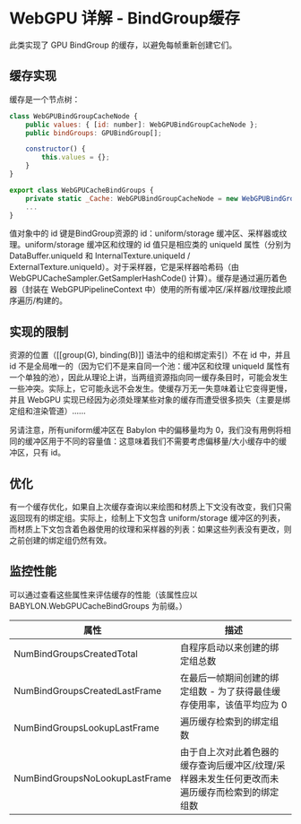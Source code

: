 # WebGPU 详解 - BindGroup缓存

此类实现了 GPU BindGroup 的缓存，以避免每帧重新创建它们。

## 缓存实现

缓存是一个节点树：

````javascript
class WebGPUBindGroupCacheNode {
    public values: { [id: number]: WebGPUBindGroupCacheNode };
    public bindGroups: GPUBindGroup[];

    constructor() {
        this.values = {};
    }
}

export class WebGPUCacheBindGroups {
    private static _Cache: WebGPUBindGroupCacheNode = new WebGPUBindGroupCacheNode();
    ...
}
````

值对象中的 id 键是BindGroup资源的 id：uniform/storage 缓冲区、采样器或纹理。uniform/storage 缓冲区和纹理的 id 值只是相应类的 uniqueId 属性（分别为 DataBuffer.uniqueId 和 InternalTexture.uniqueId / ExternalTexture.uniqueId）。对于采样器，它是采样器哈希码（由 WebGPUCacheSampler.GetSamplerHashCode() 计算）。缓存是通过遍历着色器（封装在 WebGPUPipelineContext 中）使用的所有缓冲区/采样器/纹理按此顺序遍历/构建的。

## 实现的限制

资源的位置（[[group(G), binding(B)]] 语法中的组和绑定索引）不在 id 中，并且 id 不是全局唯一的（因为它们不是来自同一个池：缓冲区和纹理 uniqueId 属性有一个单独的池），因此从理论上讲，当两组资源指向同一缓存条目时，可能会发生一些冲突。实际上，它可能永远不会发生。使缓存万无一失意味着让它变得更慢，并且 WebGPU 实现已经因为必须处理某些对象的缓存而遭受很多损失（主要是绑定组和渲染管道）......

另请注意，所有uniform缓冲区在 Babylon 中的偏移量均为 0，我们没有用例将相同的缓冲区用于不同的容量值：这意味着我们不需要考虑偏移量/大小缓存中的缓冲区，只有 id。

## 优化

有一个缓存优化，如果自上次缓存查询以来绘图和材质上下文没有改变，我们只需返回现有的绑定组。实际上，绘制上下文包含 uniform/storage 缓冲区的列表，而材质上下文包含着色器使用的纹理和采样器的列表：如果这些列表没有更改，则之前创建的绑定组仍然有效。

## 监控性能

可以通过查看这些属性来评估缓存的性能（该属性应以 BABYLON.WebGPUCacheBindGroups 为前缀。）

|属性|描述|
|-|-|
|NumBindGroupsCreatedTotal|自程序启动以来创建的绑定组总数|
|NumBindGroupsCreatedLastFrame|在最后一帧期间创建的绑定组数 - 为了获得最佳缓存使用率，该值平均应为 0|
|NumBindGroupsLookupLastFrame|遍历缓存检索到的绑定组数|
|NumBindGroupsNoLookupLastFrame|由于自上次对此着色器的缓存查询后缓冲区/纹理/采样器未发生任何更改而未遍历缓存而检索到的绑定组数|
